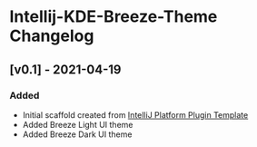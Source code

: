 <!-- Keep a Changelog guide -> https://keepachangelog.com -->

# Intellij-KDE-Breeze-Theme Changelog

## [v0.1] - 2021-04-19
### Added
- Initial scaffold created from [IntelliJ Platform Plugin Template](https://github.com/JetBrains/intellij-platform-plugin-template)
- Added Breeze Light UI theme
- Added Breeze Dark UI theme